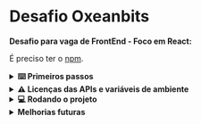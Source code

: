 # Desafio Oxeanbits
**Desafio para vaga de FrontEnd - Foco em React:**

É preciso ter o [npm](https://docs.npmjs.com/downloading-and-installing-node-js-and-npm).

<!-- ## Screenshots

<img src="" width="288"/> -->

<details>
  <summary><strong>⌨️ Primeiros passos</strong></summary><br />

  1. Clone o repositório

  - Use o comando:
    - `git clone git@github.com:karl-no/desafio_oxeanbits.git`
  - Entre na pasta do repositório que você acabou de clonar:
    - `cd desafio_oxeanbits`
  - Certifique-se que está na branch principal:
    - `git checkout main && git pull`

  2. Instale as dependências

  - Entre na pasta raiz do projeto, chamada "app":
    - `cd app`
  - Instale as dependências com o comando npm:    
    - `npm install`
  
</details>

<details>
  <summary><strong>⚠️ Licenças das APIs e variáveis de ambiente</strong></summary><br />

  - O repositório contém um arquivo chamado `.env.example` com exemplo de como devem ser as variáveis de ambiente para rodar o projeto.
  A seguinte variável de ambiente deve ser alterada de acordo com a chave de API da conta do usuário na plataforma TMDB:
    - VITE_API_KEY adquirida através da API da [TMDB](https://developer.themoviedb.org/docs/getting-started);
  
  - A chave da API [Kendo UI](https://www.telerik.com/kendo-react-ui/components/my-license/), deve ser obtida no site da empresa e, após configurada uma conta de usuário:
    - baixe o arquivo `kendo-ui-license.txt` e o coloque dentro da pasta app (a mesma que contém o arquivo 'package.json');
    - dentro da pasta app, rode o comando `npx kendo-ui-license activate`.
  
</details>

<details>
  <summary><strong>💻 Rodando o projeto</strong></summary><br />
    
    - `npm run dev`
  
</details>

 <!--<details>
  <summary><strong>🛠 Testes</strong></summary><br />
    
  Você pode executar todos os testes unitários localmente para verificar a solução proposta com o comando abaixo:

  ```bash
  npm test
  ```

  Você pode executar os testes para um único requisito passando, como parâmetro para o comando, o nome do arquivo de teste alvo: -->

  <!-- ```bash
  npm test src/__tests__/requirement1.test.js
  ``` 
</details>-->

<details>
  <summary><strong>Melhorias futuras</strong></summary><br />
  <p>Como este projeto se tratou de um desafio rápido, restam no projeto alguns pontos de melhoria que pretendo realizar no futuro:</p>
  <ul>
    <li>consertar os filtros no grid do Kendo UI;</li>
    <li>arredondar os valores das notas dos filmes para apenas uma casa decimal;</li>
    <li>usar a paginação da resposta da API do TMDB para popular mais o grid da Home;</li>
    <li>realizar melhorias na estilização das páginas e componentes;</li>
    <li>terminar os testes unitários.</li>
  </ul>

  Tem mais alguma sugestão? Vamos interagir por aqui ou no [GitHub](https://www.linkedin.com/in/karl-web/)!!!
</details>
<br>
